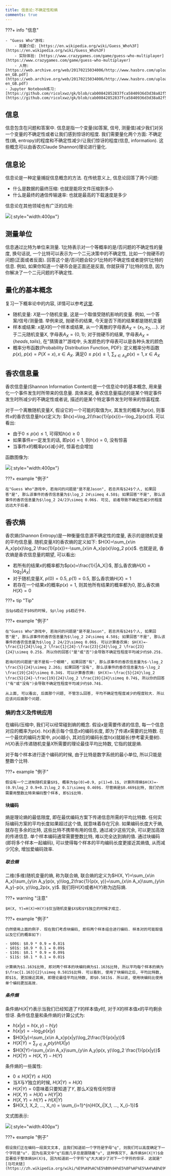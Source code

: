 ```yaml
---
title: 信息论:不确定性和熵
comments: true
---
```


???+ info "信息"

    - "Guess Who"游戏: 
        - 简要介绍: [https://en.wikipedia.org/wiki/Guess_Who%3F](https://en.wikipedia.org/wiki/Guess_Who%3F)
        - 实际体验: [https://www.crazygames.com/game/guess-who-multiplayer](https://www.crazygames.com/game/guess-who-multiplayer)
        - 人物: [https://web.archive.org/web/20170215034006/http://www.hasbro.com/upload/guesswho/GWc_Kooky-en_GB.pdf](https://web.archive.org/web/20170215034006/http://www.hasbro.com/upload/guesswho/GWc_Kooky-en_GB.pdf)
    - Jupyter Notebook练习: [https://github.com/ricolxwz/gk/blob/cab00842852837fca5840936d3d38a82f512df64/docs/%E4%BF%A1%E6%81%AF%E8%AE%BA/Module_1_notebook.ipynb](https://github.com/ricolxwz/gk/blob/cab00842852837fca5840936d3d38a82f512df64/docs/%E4%BF%A1%E6%81%AF%E8%AE%BA/Module_1_notebook.ipynb)

## 信息

信息包含在问题和答案中. 信息是指一个变量(如答案, 信号, 测量值)减少我们对另一个变量的不确定性或者让我们感到惊讶的程度. 我们需要量化两个方面: 不确定性(熵, entropy)的程度和不确定性减少/让我们惊讶的程度(信息, information). 这些概念可以由香农(Claude Shannon)理论进行量化. 

## 信息论

信息论是一种定量捕捉信息概念的方法. 在传统意义上, 信息论回答了两个问题: 

- 什么是数据的最终压缩: 也就是能将文件压缩到多小
- 什么是最终的通信传输速率: 也就是最高的下载速度是多少

信息论在其他领域也有广泛的应用: 

![](https://cdn.jsdelivr.net/gh/sigmax0124/img@master/ee100df97b4ef95d182b80b3439e5949.webp){:style="width:400px"}

## 测量单位

信息通过比特为单位来测量. 1比特表示对一个等概率的是/否问题的不确定性的量度, 换句话说, 一个比特可以表示为一个二元决策中的不确定性, 比如一个抛硬币的问题(正面或者反面). 回答这个是/否问题会较少1比特的不确定性或者提供1比特的信息. 例如, 如果你知道一个硬币会是正面还是反面, 你就获得了1比特的信息, 因为你解决了一个二元问题的不确定性. 

## 量化的基本概念

复习一下概率论中的内容, 详情可以参考[这里](https://ml.ricolxwz.de/%E6%A6%82%E7%8E%87/%E4%B8%80%E7%BB%B4%E9%9A%8F%E6%9C%BA%E5%8F%98%E9%87%8F%E5%8F%8A%E5%85%B6%E5%88%86%E5%B8%83/).

- 随机变量: $X$是一个随机变量, 这是一个取值受随机影响的变量. 例如, 一个答案/信号/测量值. 举例来说, 抛硬币的结果, 今天是否下雨的结果都是随机变量
- 样本或结果: $x$是$X$的一个样本或结果, 从一个离散的字母表$A_X=\{x_1, x_2, ...\}$. 对于二元随机变量$X$, 字母表$A_X=\{0, 1\}$; 对于抛硬币的结果, 字母表$A_X=\{heads, tails\}$, 在"猜猜谁?"游戏中, 头发颜色的字母表可以是各种头发的颜色
- 概率分布函数(Probability Distribution Function, PDF): 定义概率分布函数$p(x)$, $p(x)=P(X=x), x\in A_X$. 满足$0\leq p(x)\leq 1$, $\sum_{x\in A_X}p(x)=1, x\in A_X$

## 香农信息量

香农信息量(Shannon Information Content)是一个信息论中的基本概念, 用来量化一个事件发生时所带来的信息量. 具体来说, 香农信息量描述的是某个特定事件发生时所减少的不确定性或者说, 描述的是某个特定事件发生时带来的惊喜程度.

对于一个离散随机变量$X$, 假设它的一个可能的取值为$x$, 其发生的概率为$p(x)$, 则事件$x$的香农信息量$h(x)$定义为: $h(x)=\log_2(\frac{1}{p(x)})=-\log_2(p(x))$. 可以看出:

- 由于$0\leq p(x)\leq 1$, 可得知$h(x)\geq 0$
- 如果事件$x$一定发生的话, 即$p(x)=1$, 则$h(x)=0$, 没有惊喜
- 当事件$x$的概率$p(x)$减小时, 惊喜也会增加

函数图像为: 

![](https://cdn.jsdelivr.net/gh/sigmax0124/img@master/e853e09c6248971025eaa9a7704a13c7.png){:style="width:400px"}

???+ example "例子"

    在"Guess Who"游戏中, 若询问的问题是"是不是Jason", 若总共有$24$个人, 如果回答"是", 那么该事件的香农信息量为$\log_2 24\simeq 4.58$; 如果回答"不是", 那么该事件的香农信息量为$\log_2 24/23\simeq 0.06$. 可见, 前者导致不确定性减少的程度远远大于后者.

## 香农熵

香农熵(Shannon Entropy)是一种衡量信息源不确定性的度量, 表示的是随机变量的平均信息量. 随机变量$X$的香农熵的定义如下: $H(X)=\sum_{x\in A_x}p(x)\log_2 \frac{1}{p(x)}=-\sum_{x\in A_x}p(x)\log_2 p(x)$. 也就是说, 香农熵是香农信息量的期望, 可以看出: 

- 若所有的结果$x$的概率都为$p(x)=\frac{1}{|A_X|}$, 那么香农熵$H(X)=\log_2|A_X|$
- 对于随机变量$X$, $p(0) = 0.5$, $p(1)=0.5$, 那么香农熵$H(X)=1$
- 若存在一个结果$x$的概率$p(x)=1$, 则其他所有结果的概率都为$0$, 那么香农熵$H(X)=0$

???+ tip "Tip"

    当$p$趋近于$0$的时候, $p\log p$趋近于0.

???+ example "例子"

    在"Guess Who"游戏中, 若询问的问题是"是不是Jason", 若总共有$24$个人, 如果回答"是", 那么该事件的香农信息量为$\log_2 24\simeq 4.58$; 如果回答"不是", 那么该事件的香农信息量为$\log_2 24/23\simeq 0.06$. 可以计算香农熵: $H(X)=-\frac{1}{24}\log_2 \frac{1}{24}-\frac{23}{24}\log_2 \frac{23}{24}\simeq 0.25$. 所以你的回答("是"或"否")会导致不确定性程度平均减少约$0.25$.

    若询问的问题是"是不是有一个眼睛", 如果回答"有", 那么该事件的香农信息量为$-\log_2 \frac{5}{24}\simeq 2.26$; 如果回答"没有", 那么该事件的香农信息量为$-\log_2 \frac{19}{24}\simeq 0.34$. 可以计算香农熵: $H(X)=-\frac{5}{24}\log_2 \frac{5}{24}-\frac{19}{24}\log_2 \frac{19}{24}\simeq 0.74$, 所以你的回答("有"或"没有")会导致不确定性程度平均减少约$0.74$.

    从上面, 可以看出, 后面那个问题, 不管怎么回答, 平均不确定性程度减少的程度较大. 所以应该问后面那个问题.

### 熵的含义及传统应用

在编码/压缩中, 我们可以经常碰到熵的概念. 假设$x$是需要传递的信息, 每一个信息对应的概率为$p(x)$. $h(x)$表示每个信息$x$的编码长度, 即为了传递$x$需要的比特数. 在一个最优的编码方案中, $p(x)$越小, 其对应的编码长度$h(x)$就越长(参考霍夫曼树). $H(X)$表示传递随机变量$X$所需要的理论最佳平均比特数, 它指的就是熵.

对于每个样本进行逐个编码的时候, 由于比特是数字系统的最小单位, 所以只能是整数个比特.

???+ example "例子"

    假设有一个二进制随机变量$X$, 概率为$p(0)=0.9, p(1)=0.1$, 计算所得熵$H(X)=-(0.9\log_2 0.9+0.1\log_2 0.1)\simeq 0.469$. 尽管熵是$0.469$比特, 我们仍然需要用整数比特来编码整个样本, 即$1$比特.

#### 块编码

熵是理论熵的最低限度, 即在最优编码方案下传递信息所需的平均比特数. 任何实际编码方案的平均长度如果超过这个值, 就意味着存在冗余. 如果编码长度大于熵, 就存在多余的比特, 这些比特不携带有用的信息, 通过减少这些冗余, 可以更加高效的传递信息. 单个样本编码通常需要整数比特, 难以完全达到熵的值. 通过块编码(即将多个样本一起编码), 可以使得每个样本的平均编码长度更接近其熵值, 从而减少冗余, 增加爱编码效率.

##### 联合熵

二维(多维)随机变量的熵, 称为联合熵, 联合熵的定义为$H(X, Y)=\sum_{x\in A_x}\sum_{y\in A_y}p(x, y)\log_2\frac{1}{p(x, y)}=\sum_{x\in A_x}\sum_{y\in A_y}-p(x, y)\log_2p(x, y)$. 我们将$H(X)$或者$H(Y)$称为边际熵.

???+ warning "注意"

    $H(X, Y)=H(X)+H(Y)$仅当随机变量$X$和$Y$独立的时候才成立.

???+ example "例子"

    仍然使用上面的例子. 现在我们考虑块编码, 即将两个样本组合进行编码. 样本对的可能取值以及它们的概率如下: 

    - $00$: $0.9 * 0.9 = 0.81$
    - $01$: $0.9 * 0.1 = 0.09$
    - $10$: $0.1 * 0.9 = 0.09$
    - $11$: $0.1 * 0.1 = 0.01$

    计算熵为$1.163$比特, 即对两个样本的块编码熵为$1.163$比特, 所以平均每个样本的熵为$\frac{1.163}{2}\simeq 0.5815$比特. 可以看到, 使用了块编码之后, 平均比特数, 即$1$, 更加接近其熵, 即理论最佳平均比特数, 即$0.5815$. 所以说, 使用块编码比使用单个编码更加高效. 

##### 条件熵

条件熵$H(X|Y)$表示当我们已经知道了$Y$的样本值$y$时, 对于$X$的样本值$x$的平均剩余惊讶. 条件信息量和条件熵的计算公式为:

- $h(x|y)=h(x, y)-h(y)$
- $h(x|y)=-\log_2 p(x|y)$
- $H(X|y)=\sum_{x\in A_x}p(x|y)\log_2\frac{1}{p(x|y)}$
- $H(X|Y)=\sum_{y\in A_y}p(y)H(X|y)$
- $H(X|Y)=\sum_{x\in A_x}\sum_{y\in A_y}p(x, y)\log_2 \frac{1}{p(x|y)}$
- $H(X|Y)=H(X, Y)-H(Y)$

条件熵的一些属性:

- $0\leq H(X|Y)\leq H(X)$
- 当$X$与$Y$独立的时候, $H(X|Y)=H(X)$
- $H(X|Y)=0$意味着只要知道了$Y$, 那么$X$没有任何惊讶
- $H(X, Y)=H(X)+H(Y|X)$
- $H(X, Y)=H(Y)+H(X|Y)$
- $H(X_1, X_2, ..., X_n) = \sum_{i=1}^{n}H(X_i|X_1, ..., X_{i-1})$

文式图表示:

![](https://cdn.jsdelivr.net/gh/sigmax0124/img@master/c2e19c07e7381c048c819d78f8526aff.png){:style="width:400px"}

???+ example "例子"

    假设我们正在编码一段英文文本, 且我们知道前一个字符是字母"q", 则我们可以高度确定下一个字符是"u". 因为在英文中"q"后面几乎总是跟随着"u", 这种情况下, 条件熵$H(X|Y)$会显著低于整体熵$H(X)$, 因为知道前一个字符"q"大大减少了对下一个字符的惊讶. 这就是"[马可夫链](https://zh.wikipedia.org/wiki/%E9%A9%AC%E5%B0%94%E5%8F%AF%E5%A4%AB%E9%93%BE)".